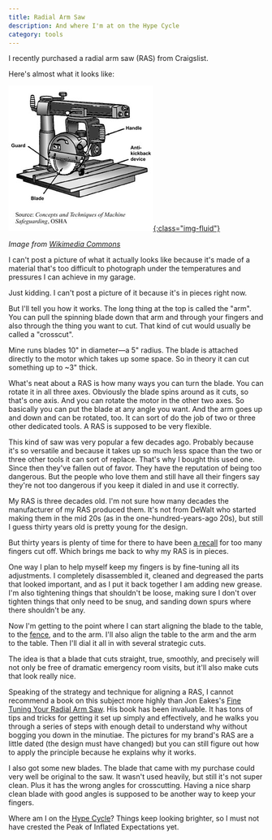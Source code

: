 ```yaml
---
title: Radial Arm Saw
description: And where I'm at on the Hype Cycle
category: tools
---
```


I recently purchased a radial arm saw (RAS) from Craigslist.

Here's almost what it looks like:

[![A radial arm saw](/assets/img/ras/Radial_arm_saw_osha.jpg){:class="img-fluid"}](https://commons.wikimedia.org/wiki/File:Radial_arm_saw_osha.jpg)

_Image from [Wikimedia Commons](https://commons.wikimedia.org/wiki/File:Radial_arm_saw_osha.jpg)_

I can't post a picture of what it actually looks like because it's made of a
material that's too difficult to photograph under the temperatures and pressures
I can achieve in my garage.

Just kidding. I can't post a picture of it because it's in pieces right now.

But I'll tell you how it works. The long thing at the top is called the "arm".
You can pull the spinning blade down that arm and through your fingers and also
through the thing you want to cut. That kind of cut would usually be called a
"crosscut".

Mine runs blades 10" in diameter&mdash;a 5" radius. The blade is attached directly
to the motor which takes up some space. So in theory it can cut something up to
~3" thick.

What's neat about a RAS is how many ways you can turn the blade. You can rotate
it in all three axes. Obviously the blade spins around as it cuts, so that's one
axis. And you can rotate the motor in the other two axes. So basically you can
put the blade at any angle you want. And the arm goes up and down and can be
rotated, too. It can sort of do the job of two or three other dedicated tools. A
RAS is supposed to be very flexible.

This kind of saw was very popular a few decades ago. Probably because it's so
versatile and because it takes up so much less space than the two or three other
tools it can sort of replace. That's why I bought this used one. Since then
they've fallen out of favor. They have the reputation of being too dangerous.
But the people who love them and still have all their fingers say they're not
too dangerous if you keep it dialed in and use it correctly.

My RAS is three decades old. I'm not sure how many decades the manufacturer of
my RAS produced them. It's not from DeWalt who started making them in the mid
20s (as in the one-hundred-years-ago 20s), but still I guess thirty years old is
pretty young for the design.

But thirty years is plenty of time for there to have been [a recall](https://www.cpsc.gov/Recalls/2001/CPSC-Emerson-Tool-Co-Announce-Recall-of-Craftsman-Radial-Arm-Saws-Sold-by-Sears-Roebuck-and-Co)
for too many fingers cut off. Which brings me back to why my RAS is in pieces.

One way I plan to help myself keep my fingers is by fine-tuning all its
adjustments. I completely disassembled it, cleaned and degreased the parts that
looked important, and as I put it back together I am adding new grease. I'm also
tightening things that shouldn't be loose, making sure I don't over tighten
things that only need to be snug, and sanding down spurs where there shouldn't
be any.

Now I'm getting to the point where I can start aligning the blade to the table,
to the [fence](https://en.wikipedia.org/wiki/Fence_(woodworking)), and to the
arm. I'll also align the table to the arm and the arm to the table. Then I'll
dial it all in with several strategic cuts.

The idea is that a blade that cuts straight, true, smoothly, and precisely will
not only be free of dramatic emergency room visits, but it'll also make cuts
that look really nice.

Speaking of the strategy and technique for aligning a RAS, I cannot recommend
a book on this subject more highly than Jon Eakes's
[Fine Tuning Your Radial Arm Saw](https://joneakes.com/learning-curve/75-radial-arm-saws).
His book has been invaluable. It has tons of tips and tricks for getting it set
up simply and effectively, and he walks you through a series of steps with
enough detail to understand why without bogging you down in the minutiae. The
pictures for my brand's RAS are a little dated (the design must have changed)
but you can still figure out how to apply the principle because he explains why
it works.

I also got some new blades. The blade that came with my purchase could very well
be original to the saw. It wasn't used heavily, but still it's not super clean.
Plus it has the wrong angles for crosscutting. Having a nice sharp clean blade
with good angles is supposed to be another way to keep your fingers.

Where am I on the [Hype Cycle](https://www.gartner.com/en/research/methodologies/gartner-hype-cycle)?
Things keep looking brighter, so I must not have crested the Peak of Inflated
Expectations yet.